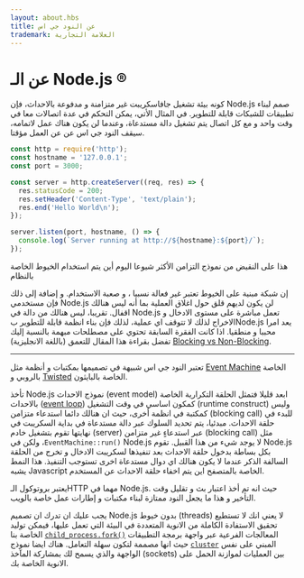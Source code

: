 ```yaml
---
layout: about.hbs
title: عن النود جي اس
trademark: العلامة التجارية
---
```

# عن الـ Node.js &reg;
كونه بيئة تشغيل جافاسكريبت غير متزامنة و مدفوعة بالاحداث، فإن Node.js صمم لبناء تطبيقات للشبكات قابلة للتطوير.  في المثال الأتي، يمكن التحكم في عدة اتصالات معا في وقت واحد و مع كل اتصال يتم تشغيل دالة مستدعاة، وعندما لن يكون هناك عمل لاتمامه، سيقف النود جي اس عن  عن العمل مؤقتا.

```javascript
const http = require('http');
const hostname = '127.0.0.1';
const port = 3000;

const server = http.createServer((req, res) => {
  res.statusCode = 200;
  res.setHeader('Content-Type', 'text/plain');
  res.end('Hello World\n');
});

server.listen(port, hostname, () => {
  console.log(`Server running at http://${hostname}:${port}/`);
});
```

هذا على النقيض من نموذج التزامن الأكثر شيوعا اليوم أين يتم استخدام الخيوط الخاصة بالنظام 

إن شبكة مبنية على الخيوط تعتبر غير فعالة نسبيا ، و صعبة الاستخدام. و إضافة إلى ذلك
فإن مستخدمي Node.js لن يكون لديهم قلق حول اغلاق العملية بما أنه ليس هنالك اقفال.
تقريبا، ليس هنالك من دالة في Node.js تعمل مباشرة على مستوى الادخال و الاخراج لذلك 
لا تتوقف اي عملية، لذلك فإن بناء انظمة قابلة للتطوير بNode.js يعد امرا محببا و منطقيا.
اذا كانت الفقرة السابقة تحتوي على مصطلحات مبهمة بالنسبة إليك
تفضل بقراءة هذا المقال للتعمق (باللغة الانجليزية) [Blocking vs Non-Blocking][].

---
تعتبر النود جي اس شبيهة في تصميمها بمكتبات و أنظمة مثل
 [Event Machine][] الخاصة بالروبي و [Twisted][] الخاصة بالبايثون.

 تأخذ Node.js نموذج الاحداث (event model) ابعد قليلا فتمثل الحلقة التكرارية الخاصة بالاحداث ([event loop][]) كمكون اساسي في وقت التشغيل (runtime construct) وليس كمكتبة في انظمة أخرى، حيث ان هنالك دائما استدعاء متزامن (blocking call) 
للبدء في حلقة الاحداث.
مبدئيا، يتم تحديد السلوك عبر دالة مستدعاة في بداية السكريبت في نهايتها 
تقوم بتشغيل خادم (server) عبر استدعاءٍ غير متزامن (blocking call) مثل <span dir="ltr">`EventMachine::run()`</span>، ولكن في Node.js لا يوجد شيء من هذا القبيل.
تقوم Node.js بكل بساطة بدخول حلقة الاحداث بعد تنفيذها لسكريبت الادخال و تخرج من الحلقة السالفة الذكر عندما لا يكون هنالك اي دوال مستدعاة اخرى تستوجب التنفيذ.
هذا النمط يشبه Javascript الخاصة بالمتصفح اين يتم اخفاء حلقة الاحداث عن المستخدم.

يعتبر بروتوكول الـHTTP مهما في Node.js. حيث انه تم أخذ اعتبار بث و تقليل وقت التأخير و هذا ما يجعل النود ممتازة لبناء مكتبات و إطارات عمل خاصة بالويب.

يجب عليك ان تدرك ان تصميم Node.js بدون خيوط (threads) لا يعني انك لا تستطيع تحقيق الاستفادة الكاملة من الانوية المتعددة في البيئة التي تعمل عليها، فيمكن توليد المعالجات الفرعية عبر واجهة برمجة التطبيقات <span dir="ltr">[`child_process.fork()`][]</span> الخاصة بنا حيث انها مصممة لتكون سهلة التعامل.
هناك ايضا نموذج [`cluster`][] المبني على نفس الواجهة والذي يسمح لك بمشاركة المآخذ (sockets) بين العمليات لموازنة الحمل على الانوية الخاصة بك.


[Blocking vs Non-Blocking]: https://nodejs.org/en/docs/guides/blocking-vs-non-blocking/
[`child_process.fork()`]: https://nodejs.org/api/child_process.html#child_process_child_process_fork_modulepath_args_options
[`cluster`]: https://nodejs.org/api/cluster.html
[event loop]: https://nodejs.org/en/docs/guides/event-loop-timers-and-nexttick/
[Event Machine]: https://github.com/eventmachine/eventmachine
[Twisted]: http://twistedmatrix.com/
